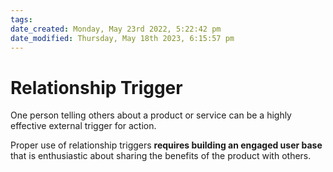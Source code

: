 ```yaml
---
tags: 
date_created: Monday, May 23rd 2022, 5:22:42 pm
date_modified: Thursday, May 18th 2023, 6:15:57 pm
---
```

# Relationship Trigger
One person telling others about a product or service can be a highly effective external trigger for action.

Proper use of relationship triggers **requires building an engaged user base** that is enthusiastic about sharing the benefits of the product with others.
